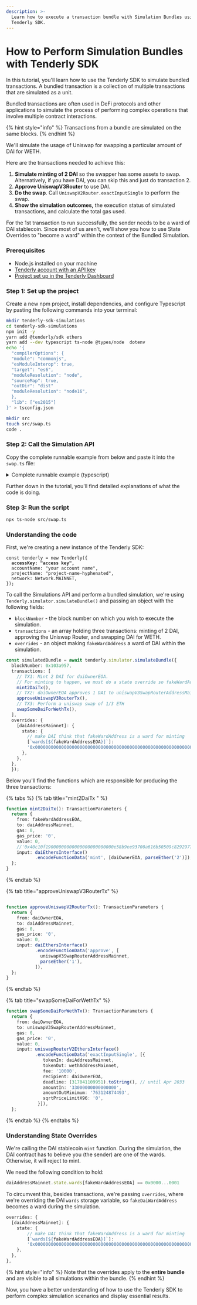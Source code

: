 ```yaml
---
description: >-
  Learn how to execute a transaction bundle with Simulation Bundles using the
  Tenderly SDK.
---
```


# How to Perform Simulation Bundles with Tenderly SDK

In this tutorial, you'll learn how to use the Tenderly SDK to simulate bundled transactions. A bundled transaction is a collection of multiple transactions that are simulated as a unit.&#x20;

Bundled transactions are often used in DeFi protocols and other applications to simulate the process of performing complex operations that involve multiple contract interactions.

{% hint style="info" %}
Transactions from a bundle are simulated on the same blocks.
{% endhint %}

We'll simulate the usage of Uniswap for swapping a particular amount of DAI for WETH.&#x20;

Here are the transactions needed to achieve this:

1. **Simulate minting of 2 DAI** so the swapper has some assets to swap. Alternatively, if you have DAI, you can skip this and just do transaction 2.
2. **Approve UniswapV3Router** to use DAI.
3. **Do the swap**. Call `UniswapV2Router.exactInputSingle` to perform the swap.
4. **Show the simulation outcomes,** the execution status of simulated transactions, and calculate the total gas used.

For the 1st transaction to run successfully, the sender needs to be a ward of DAI stablecoin. Since most of us aren't, we'll show you how to use State Overrides to "become a ward" within the context of the Bundled Simulation.

### Prerequisites

* Node.js installed on your machine
* [Tenderly account with an API key](../../other/platform-access/how-to-generate-api-access-tokens.md)
* [Project set up in the Tenderly Dashboard](https://docs.tenderly.co/other/platform-access/how-to-find-the-project-slug-username-and-organization-name)

### Step 1: Set up the project

Create a new npm project, install dependencies, and configure Typescript by pasting the following commands into your terminal:

```bash
mkdir tenderly-sdk-simulations
cd tenderly-sdk-simulations
npm init -y
yarn add @tenderly/sdk ethers
yarn add --dev typescript ts-node @types/node  dotenv
echo '{
  "compilerOptions": {
  "module": "commonjs",
  "esModuleInterop": true,
  "target": "es6",
  "moduleResolution": "node",
  "sourceMap": true,
  "outDir": "dist"
  "moduleResolution": "node16",
  },  
  "lib": ["es2015"]
}' > tsconfig.json

mkdir src
touch src/swap.ts
code .
```

### Step 2: Call the Simulation API

Copy the complete runnable example from below and paste it into the `swap.ts` file:

<details>

<summary>Complete runnable example (typescript)</summary>

```typescript
import { Interface, parseEther } from "ethers";
import { Tenderly } from "@tenderly/sdk";
import { Network } from "@tenderly/sdk";
import { TransactionParameters } from "@tenderly/sdk/lib/simulator";

const fakeWardAddressEOA = '0xe2e2e2e2e2e2e2e2e2e2e2e2e2e2e2e2e2e2e2e2';
const daiOwnerEOA = '0xe58b9ee93700a616b50509c8292977fa7a0f8ce1';
const daiAddressMainnet = '0x6b175474e89094c44da98b954eedeac495271d0f';
const uniswapV3SwapRouterAddressMainnet = '0xe592427a0aece92de3edee1f18e0157c05861564';
const wethAddressMainnet = '0xc02aaa39b223fe8d0a0e5c4f27ead9083c756cc2';

(async () => {
  const tenderly = new Tenderly({
  accessKey: "access key",
  accountName: "your account name",
  projectName: "project-name-hyphenated",
  network: Network.MAINNET,
  });

  const simulatedBundle = await tenderly.simulator.simulateBundle({
  blockNumber: 0x103a957,
  transactions: [
    // TX1: Mint 2 DAI for daiOwnerEOA.
    // For minting to happen, we must do a state override so fakeWardAddress EOA is considered a ward for this simulation (see overrides)
    mint2DaiTx(),
    // TX2: daiOwnerEOA approves 1 DAI to uniswapV3SwapRouterAddressMainnet
    approveUniswapV3RouterTx(),
    // TX3: Perform a uniswap swap of 1/3 ETH
    swapSomeDaiForWethTx(),
  ],
  overrides: {
    [daiAddressMainnet]: {
    state: {
      // make DAI think that fakeWardAddress is a ward for minting
      [`wards[${fakeWardAddressEOA}]`]:
      '0x0000000000000000000000000000000000000000000000000000000000000001',
    },
    },
  },
  });
  const totalGasUsed = simulatedBundle
  .map(simulation => simulation.gasUsed)
  .reduce((total, gasUsed) => total + gasUsed);

  console.log('Total gas used:', totalGasUsed);

  simulatedBundle.forEach((simulation, idx) => {
  console.log(
    `Transaction ${idx} at block ${simulation.blockNumber}`,
    simulation.status ? 'success' : 'failed',
  );
  });

  console.log(JSON.stringify(simulatedBundle, null, 2));
})();

function mint2DaiTx(): TransactionParameters {
  return {
  from: fakeWardAddressEOA,
  to: daiAddressMainnet,
  gas: 0,
  gas_price: '0',
  value: 0,
  input: daiEthersInterface().encodeFunctionData('mint', [daiOwnerEOA, parseEther('2')]),
  };
}

function approveUniswapV3RouterTx(): TransactionParameters {
  return {
  from: daiOwnerEOA,
  to: daiAddressMainnet,
  gas: 0,
  gas_price: '0',
  value: 0,
  input: daiEthersInterface().encodeFunctionData('approve', [
    uniswapV3SwapRouterAddressMainnet,
    parseEther('1'),
  ]),
  };
}

function swapSomeDaiForWethTx(): TransactionParameters {
  return {
  from: daiOwnerEOA,
  to: uniswapV3SwapRouterAddressMainnet,
  gas: 0,
  gas_price: '0',
  value: 0,
  input: uniswapRouterV2EthersInterface().encodeFunctionData('exactInputSingle', [
    {
    tokenIn: daiAddressMainnet,
    tokenOut: wethAddressMainnet,
    fee: '10000',
    recipient: daiOwnerEOA,
    deadline: (1681109951 + 10 * 365 * 24 * 60 * 60 * 1000).toString(),
    amountIn: '33000000000000000',
    amountOutMinimum: '763124874493',
    sqrtPriceLimitX96: '0',
    },
  ]),
  };
}

function daiEthersInterface() {
  // prettier-ignore
  const daiAbi=[
  {constant:false,inputs:[{internalType:'address',name:'src',type:'address',},{internalType:'address',name:'dst',type:'address',},{internalType:'uint256',name:'wad',type:'uint256',},],name:'transferFrom',outputs:[{internalType:'bool',name:'',type:'bool',},],payable:false,stateMutability:'nonpayable',type:'function',},
  {constant:false,inputs:[{internalType:'address',name:'usr',type:'address',},{internalType:'uint256',name:'wad',type:'uint256',},],name:'approve',outputs:[{internalType:'bool',name:'',type:'bool',},],payable:false,stateMutability:'nonpayable',type:'function',},
  {constant:false,inputs:[{internalType:'address',name:'usr',type:'address',},{internalType:'uint256',name:'wad',type:'uint256',},],name:'mint',outputs:[],payable:false,stateMutability:'nonpayable',type:'function',}
  ];

  return new Interface(daiAbi);
}

function uniswapRouterV2EthersInterface() {
  //prettier-ignore
  const swapRouterAbi = [
  { inputs: [ { internalType: 'address', name: '_factory', type: 'address', }, { internalType: 'address', name: '_WETH9', type: 'address', }, ], stateMutability: 'nonpayable', type: 'constructor', },
  { inputs: [], name: 'WETH9', outputs: [ { internalType: 'address', name: '', type: 'address', }, ], stateMutability: 'view', type: 'function', },
  { inputs: [ { components: [ { internalType: 'bytes', name: 'path', type: 'bytes', }, { internalType: 'address', name: 'recipient', type: 'address', }, { internalType: 'uint256', name: 'deadline', type: 'uint256', }, { internalType: 'uint256', name: 'amountIn', type: 'uint256', }, { internalType: 'uint256', name: 'amountOutMinimum', type: 'uint256', }, ], internalType: 'struct ISwapRouter.ExactInputParams', name: 'params', type: 'tuple', }, ], name: 'exactInput', outputs: [ { internalType: 'uint256', name: 'amountOut', type: 'uint256', }, ], stateMutability: 'payable', type: 'function', },
  { inputs: [ { components: [ { internalType: 'address', name: 'tokenIn', type: 'address', }, { internalType: 'address', name: 'tokenOut', type: 'address', }, { internalType: 'uint24', name: 'fee', type: 'uint24', }, { internalType: 'address', name: 'recipient', type: 'address', }, { internalType: 'uint256', name: 'deadline', type: 'uint256', }, { internalType: 'uint256', name: 'amountIn', type: 'uint256', }, { internalType: 'uint256', name: 'amountOutMinimum', type: 'uint256', }, { internalType: 'uint160', name: 'sqrtPriceLimitX96', type: 'uint160', }, ], internalType: 'struct ISwapRouter.ExactInputSingleParams', name: 'params', type: 'tuple', }, ], name: 'exactInputSingle', outputs: [ { internalType: 'uint256', name: 'amountOut', type: 'uint256', }, ], stateMutability: 'payable', type: 'function', },
  { inputs: [ { components: [ { internalType: 'bytes', name: 'path', type: 'bytes', }, { internalType: 'address', name: 'recipient', type: 'address', }, { internalType: 'uint256', name: 'deadline', type: 'uint256', }, { internalType: 'uint256', name: 'amountOut', type: 'uint256', }, { internalType: 'uint256', name: 'amountInMaximum', type: 'uint256', }, ], internalType: 'struct ISwapRouter.ExactOutputParams', name: 'params', type: 'tuple', }, ], name: 'exactOutput', outputs: [ { internalType: 'uint256', name: 'amountIn', type: 'uint256', }, ], stateMutability: 'payable', type: 'function', },
  { inputs: [ { components: [ { internalType: 'address', name: 'tokenIn', type: 'address', }, { internalType: 'address', name: 'tokenOut', type: 'address', }, { internalType: 'uint24', name: 'fee', type: 'uint24', }, { internalType: 'address', name: 'recipient', type: 'address', }, { internalType: 'uint256', name: 'deadline', type: 'uint256', }, { internalType: 'uint256', name: 'amountOut', type: 'uint256', }, { internalType: 'uint256', name: 'amountInMaximum', type: 'uint256', }, { internalType: 'uint160', name: 'sqrtPriceLimitX96', type: 'uint160', }, ], internalType: 'struct ISwapRouter.ExactOutputSingleParams', name: 'params', type: 'tuple', }, ], name: 'exactOutputSingle', outputs: [ { internalType: 'uint256', name: 'amountIn', type: 'uint256', }, ], stateMutability: 'payable', type: 'function', },
  { inputs: [], name: 'factory', outputs: [ { internalType: 'address', name: '', type: 'address', }, ], stateMutability: 'view', type: 'function', },
  { inputs: [ { internalType: 'bytes[]', name: 'data', type: 'bytes[]', }, ], name: 'multicall', outputs: [ { internalType: 'bytes[]', name: 'results', type: 'bytes[]', }, ], stateMutability: 'payable', type: 'function', },
  { inputs: [], name: 'refundETH', outputs: [], stateMutability: 'payable', type: 'function', },
  { inputs: [ { internalType: 'address', name: 'token', type: 'address', }, { internalType: 'uint256', name: 'value', type: 'uint256', }, { internalType: 'uint256', name: 'deadline', type: 'uint256', }, { internalType: 'uint8', name: 'v', type: 'uint8', }, { internalType: 'bytes32', name: 'r', type: 'bytes32', }, { internalType: 'bytes32', name: 's', type: 'bytes32', }, ], name: 'selfPermit', outputs: [], stateMutability: 'payable', type: 'function', },
  { inputs: [ { internalType: 'address', name: 'token', type: 'address', }, { internalType: 'uint256', name: 'nonce', type: 'uint256', }, { internalType: 'uint256', name: 'expiry', type: 'uint256', }, { internalType: 'uint8', name: 'v', type: 'uint8', }, { internalType: 'bytes32', name: 'r', type: 'bytes32', }, { internalType: 'bytes32', name: 's', type: 'bytes32', }, ], name: 'selfPermitAllowed', outputs: [], stateMutability: 'payable', type: 'function', },
  { inputs: [ { internalType: 'address', name: 'token', type: 'address', }, { internalType: 'uint256', name: 'nonce', type: 'uint256', }, { internalType: 'uint256', name: 'expiry', type: 'uint256', }, { internalType: 'uint8', name: 'v', type: 'uint8', }, { internalType: 'bytes32', name: 'r', type: 'bytes32', }, { internalType: 'bytes32', name: 's', type: 'bytes32', }, ], name: 'selfPermitAllowedIfNecessary', outputs: [], stateMutability: 'payable', type: 'function', },
  { inputs: [ { internalType: 'address', name: 'token', type: 'address', }, { internalType: 'uint256', name: 'value', type: 'uint256', }, { internalType: 'uint256', name: 'deadline', type: 'uint256', }, { internalType: 'uint8', name: 'v', type: 'uint8', }, { internalType: 'bytes32', name: 'r', type: 'bytes32', }, { internalType: 'bytes32', name: 's', type: 'bytes32', }, ], name: 'selfPermitIfNecessary', outputs: [], stateMutability: 'payable', type: 'function', },
  { inputs: [ { internalType: 'address', name: 'token', type: 'address', }, { internalType: 'uint256', name: 'amountMinimum', type: 'uint256', }, { internalType: 'address', name: 'recipient', type: 'address', }, ], name: 'sweepToken', outputs: [], stateMutability: 'payable', type: 'function', },
  { inputs: [ { internalType: 'address', name: 'token', type: 'address', }, { internalType: 'uint256', name: 'amountMinimum', type: 'uint256', }, { internalType: 'address', name: 'recipient', type: 'address', }, { internalType: 'uint256', name: 'feeBips', type: 'uint256', }, { internalType: 'address', name: 'feeRecipient', type: 'address', }, ], name: 'sweepTokenWithFee', outputs: [], stateMutability: 'payable', type: 'function', },
  { inputs: [ { internalType: 'int256', name: 'amount0Delta', type: 'int256', }, { internalType: 'int256', name: 'amount1Delta', type: 'int256', }, { internalType: 'bytes', name: '_data', type: 'bytes', }, ], name: 'uniswapV3SwapCallback', outputs: [], stateMutability: 'nonpayable', type: 'function', }, { inputs: [ { internalType: 'uint256', name: 'amountMinimum', type: 'uint256', }, { internalType: 'address', name: 'recipient', type: 'address', }, ], name: 'unwrapWETH9', outputs: [], stateMutability: 'payable', type: 'function', }, { inputs: [ { internalType: 'uint256', name: 'amountMinimum', type: 'uint256', }, { internalType: 'address', name: 'recipient', type: 'address', }, { internalType: 'uint256', name: 'feeBips', type: 'uint256', }, { internalType: 'address', name: 'feeRecipient', type: 'address', }, ], name: 'unwrapWETH9WithFee', outputs: [], stateMutability: 'payable', type: 'function', }, { stateMutability: 'payable', type: 'receive', }
  ];

  return new Interface(swapRouterAbi);
}
```



</details>

Further down in the tutorial, you'll find detailed explanations of what the code is doing.&#x20;

### Step 3: Run the script

```bash
npx ts-node src/swap.ts
```

### Understanding the code

First, we're creating a new instance of the Tenderly SDK:

<pre class="language-typescript"><code class="lang-typescript">const tenderly = new Tenderly({
<strong>  accessKey: "access key",
</strong>  accountName: "your account name",
  projectName: "project-name-hyphenated",
  network: Network.MAINNET,
});
</code></pre>

To call the Simulations API and perform a bundled simulation, we're using `Tenderly.simulator.simulateBundle()` and passing an object with the following fields:

* `blockNumber` - the block number on which you wish to execute the simulation.
* `transactions` - an array holding three transactions: minting of 2 DAI, approving the Uniswap Router, and swapping DAI for WETH.
* `overrides` - an object making `fakeWardAddress` a ward of DAI within the simulation.

```typescript
const simulatedBundle = await tenderly.simulator.simulateBundle({
  blockNumber: 0x103a957,
  transactions: [
    // TX1: Mint 2 DAI for daiOwnerEOA.
    // For minting to happen, we must do a state override so fakeWardAddressEOA is considered a ward for this simulation (see overrides below)
    mint2DaiTx(),
    // TX2: daiOwnerEOA approves 1 DAI to uniswapV3SwapRouterAddressMainnet
    approveUniswapV3RouterTx(),
    // TX3: Perform a uniswap swap of 1/3 ETH
    swapSomeDaiForWethTx(),
  ],
  overrides: {
    [daiAddressMainnet]: {
      state: {
        // make DAI think that fakeWardAddress is a ward for minting
        [`wards[${fakeWardAddressEOA}]`]:
        '0x0000000000000000000000000000000000000000000000000000000000000001',
      },
    },
  },
  });
```

Below you'll find the functions which are responsible for producing the three transactions:

{% tabs %}
{% tab title="mint2DaiTx " %}


```typescript
function mint2DaiTx(): TransactionParameters {
  return {
    from: fakeWardAddressEOA,
    to: daiAddressMainnet,
    gas: 0,
    gas_price: '0',
    value: 0,
    //'0x40c10f19000000000000000000000000e58b9ee93700a616b50509c8292977fa7a0f8ce10000000000000000000000000000000000000000000000001bc16d674ec80000',
    input: daiEthersInterface()
           .encodeFunctionData('mint', [daiOwnerEOA, parseEther('2')]),
  };
}
```
{% endtab %}

{% tab title="approveUniswapV3RouterTx" %}


```typescript

function approveUniswapV2RouterTx(): TransactionParameters {
  return {
    from: daiOwnerEOA,
    to: daiAddressMainnet,
    gas: 0,
    gas_price: '0',
    value: 0,
    input: daiEthersInterface()
           .encodeFunctionData('approve', [
             uniswapV3SwapRouterAddressMainnet,
             parseEther('1'),
           ]),
  };
}
```
{% endtab %}

{% tab title="swapSomeDaiForWethTx" %}


```typescript
function swapSomeDaiForWethTx(): TransactionParameters {
  return {
    from: daiOwnerEOA,
    to: uniswapV3SwapRouterAddressMainnet,
    gas: 0,
    gas_price: '0',
    value: 0,
    input: uniswapRouterV2EthersInterface()
           .encodeFunctionData('exactInputSingle', [{
              tokenIn: daiAddressMainnet,
              tokenOut: wethAddressMainnet,
              fee: '10000',
              recipient: daiOwnerEOA,
              deadline: (317041109951).toString(), // until Apr 2033
              amountIn: '33000000000000000',
              amountOutMinimum: '763124874493',
              sqrtPriceLimitX96: '0',
            }]),
  };
```
{% endtab %}
{% endtabs %}

### Understanding State Overrides

We're calling the DAI stablecoin `mint` function. During the simulation, the DAI contract has to believe you (the sender) are one of the wards. Otherwise, it will reject to mint.&#x20;

We need the following condition to hold:

```typescript
daiAddressMainnet.state.wards[fakeWardAddressEOA] == 0x0000...0001
```

To circumvent this, besides transactions, we're passing `overrides`, where we're overriding the DAI `wards` storage variable, so `fakeDaiWardAddress` becomes a ward during the simulation.

```typescript
overrides: {
  [daiAddressMainnet]: {
    state: {
        // make DAI think that fakeWardAddress is a ward for minting
        [`wards[${fakeWardAddressEOA}]`]:
        '0x0000000000000000000000000000000000000000000000000000000000000001',
    },
  },
},
```

{% hint style="info" %}
Note that the overrides apply to the **entire bundle** and are visible to all simulations within the bundle.
{% endhint %}

Now, you have a better understanding of how to use the Tenderly SDK to perform complex simulation scenarios and display essential results.
